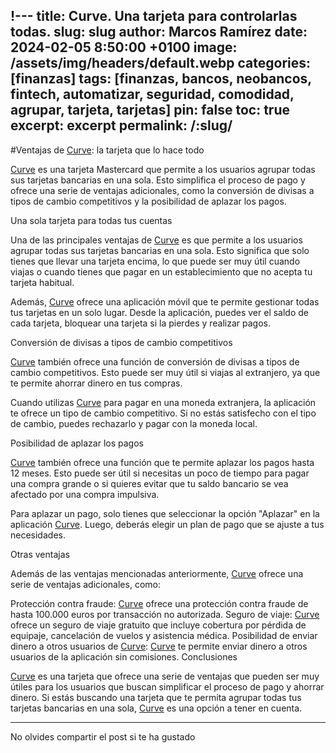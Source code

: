 !---
title: Curve. Una tarjeta para controlarlas todas.
slug: slug
author: Marcos Ramírez
date: 2024-02-05 8:50:00 +0100
image: /assets/img/headers/default.webp
categories: [finanzas]
tags: [finanzas, bancos, neobancos, fintech, automatizar, seguridad, comodidad, agrupar, tarjeta, tarjetas]
pin: false
toc: true
excerpt: excerpt
permalink: /:slug/ 
---

#Ventajas de [Curve](https://www.curve.com/join#N9JYMP8D): la tarjeta que lo hace todo

[Curve](https://www.curve.com/join#N9JYMP8D) es una tarjeta Mastercard que permite a los usuarios agrupar todas sus tarjetas bancarias en una sola. Esto simplifica el proceso de pago y ofrece una serie de ventajas adicionales, como la conversión de divisas a tipos de cambio competitivos y la posibilidad de aplazar los pagos.

Una sola tarjeta para todas tus cuentas

Una de las principales ventajas de [Curve](https://www.curve.com/join#N9JYMP8D) es que permite a los usuarios agrupar todas sus tarjetas bancarias en una sola. Esto significa que solo tienes que llevar una tarjeta encima, lo que puede ser muy útil cuando viajas o cuando tienes que pagar en un establecimiento que no acepta tu tarjeta habitual.

Además, [Curve](https://www.curve.com/join#N9JYMP8D) ofrece una aplicación móvil que te permite gestionar todas tus tarjetas en un solo lugar. Desde la aplicación, puedes ver el saldo de cada tarjeta, bloquear una tarjeta si la pierdes y realizar pagos.

Conversión de divisas a tipos de cambio competitivos

[Curve](https://www.curve.com/join#N9JYMP8D) también ofrece una función de conversión de divisas a tipos de cambio competitivos. Esto puede ser muy útil si viajas al extranjero, ya que te permite ahorrar dinero en tus compras.

Cuando utilizas [Curve](https://www.curve.com/join#N9JYMP8D) para pagar en una moneda extranjera, la aplicación te ofrece un tipo de cambio competitivo. Si no estás satisfecho con el tipo de cambio, puedes rechazarlo y pagar con la moneda local.

Posibilidad de aplazar los pagos

[Curve](https://www.curve.com/join#N9JYMP8D) también ofrece una función que te permite aplazar los pagos hasta 12 meses. Esto puede ser útil si necesitas un poco de tiempo para pagar una compra grande o si quieres evitar que tu saldo bancario se vea afectado por una compra impulsiva.

Para aplazar un pago, solo tienes que seleccionar la opción "Aplazar" en la aplicación [Curve](https://www.curve.com/join#N9JYMP8D). Luego, deberás elegir un plan de pago que se ajuste a tus necesidades.

Otras ventajas

Además de las ventajas mencionadas anteriormente, [Curve](https://www.curve.com/join#N9JYMP8D) ofrece una serie de ventajas adicionales, como:

Protección contra fraude: [Curve](https://www.curve.com/join#N9JYMP8D) ofrece una protección contra fraude de hasta 100.000 euros por transacción no autorizada.
Seguro de viaje: [Curve](https://www.curve.com/join#N9JYMP8D) ofrece un seguro de viaje gratuito que incluye cobertura por pérdida de equipaje, cancelación de vuelos y asistencia médica.
Posibilidad de enviar dinero a otros usuarios de [Curve](https://www.curve.com/join#N9JYMP8D): [Curve](https://www.curve.com/join#N9JYMP8D) te permite enviar dinero a otros usuarios de la aplicación sin comisiones.
Conclusiones

[Curve](https://www.curve.com/join#N9JYMP8D) es una tarjeta que ofrece una serie de ventajas que pueden ser muy útiles para los usuarios que buscan simplificar el proceso de pago y ahorrar dinero. Si estás buscando una tarjeta que te permita agrupar todas tus tarjetas bancarias en una sola, [Curve](https://www.curve.com/join#N9JYMP8D) es una opción a tener en cuenta.


***
No olvides compartir el post si te ha gustado